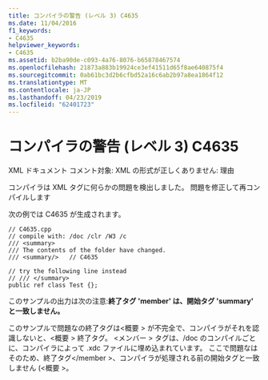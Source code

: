 ```yaml
---
title: コンパイラの警告 (レベル 3) C4635
ms.date: 11/04/2016
f1_keywords:
- C4635
helpviewer_keywords:
- C4635
ms.assetid: b2ba90de-c093-4a76-8076-b65878467574
ms.openlocfilehash: 21873a883b19924ce3ef41511d65f8ae640875f4
ms.sourcegitcommit: 0ab61bc3d2b6cfbd52a16c6ab2b97a8ea1864f12
ms.translationtype: MT
ms.contentlocale: ja-JP
ms.lasthandoff: 04/23/2019
ms.locfileid: "62401723"
---
```

# <a name="compiler-warning-level-3-c4635"></a>コンパイラの警告 (レベル 3) C4635

XML ドキュメント コメント対象: XML の形式が正しくありません: 理由

コンパイラは XML タグに何らかの問題を検出しました。  問題を修正して再コンパイルします

次の例では C4635 が生成されます。

```
// C4635.cpp
// compile with: /doc /clr /W3 /c
/// <summary>
/// The contents of the folder have changed.
/// <summary/>   // C4635

// try the following line instead
// /// </summary>
public ref class Test {};
```

このサンプルの出力は次の注意:**終了タグ 'member' は、開始タグ 'summary' と一致しません。**

このサンプルで問題なの終了タグは\<概要 > が不完全で、コンパイラがそれを認識しないと、\<概要 > 終了タグ。  \<メンバー > タグは、/doc のコンパイルごとに、コンパイラによって .xdc ファイルに埋め込まれています。  ここで問題なはそのため、終了タグ\</member >、コンパイラが処理される前の開始タグと一致しません (\<概要 >。
